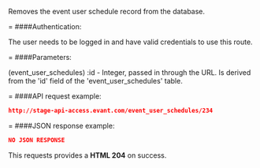 <!-- --- title: DELETE /event_user_schedules/:id -->

Removes the event user schedule record from the database. 

=
####Authentication:

The user needs to be logged in and have valid credentials to use this route.

=
####Parameters:

(event_user_schedules) :id - Integer, passed in through the URL. Is derived from the 'id' field of the 'event_user_schedules' table.

=
####API request example:
```json
http://stage-api-access.evant.com/event_user_schedules/234
```

=
####JSON response example:

```json
NO JSON RESPONSE
```

This requests provides a <strong>HTML 204</strong> on success.